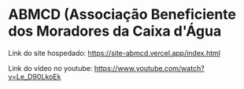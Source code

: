 # ABMCD (Associação Beneficiente dos Moradores da Caixa d'Água

Link do site hospedado:
https://site-abmcd.vercel.app/index.html

Link do vídeo no youtube:
https://www.youtube.com/watch?v=Le_D90LkoEk
